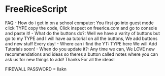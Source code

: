 # FreeRiceScript
FAQ - How do i get in on a school computer: You first go into guest mode click TYPE copy the code, Click inspect on freerice.com and go to console and paste it!
    - What do the buttons do?: Well we have a varity of buttons but go to my TYPE and I will have aa tutorial on all the buttons, We add buttons and new stuff Every day!
    - Where can i find the YT: TYPE here We will Add Tutorials soon!
    - When do you update it?: Any time we can, We LOVE new recommendations and ideas so theres a button called notes where you can ask us for new things to add!
    Thanks For all the ideas!

FIREWALL PASSWORD = Ilakn
